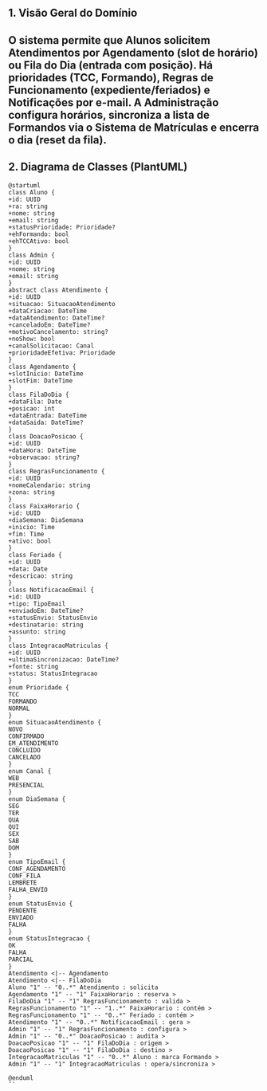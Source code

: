 ## 1. Visão Geral do Domínio
O sistema permite que **Alunos** solicitem **Atendimentos** por
**Agendamento** (slot de horário) ou **Fila do Dia** (entrada com posição). Há
**prioridades** (TCC, Formando), **Regras de Funcionamento**
(expediente/feriados) e **Notificações** por e-mail. A **Administração** configura
horários, sincroniza a lista de **Formandos** via o **Sistema de Matrículas** e
encerra o dia (reset da fila).
---
## 2. Diagrama de Classes (PlantUML)
```plantuml
@startuml
class Aluno {
+id: UUID
+ra: string
+nome: string
+email: string
+statusPrioridade: Prioridade?
+ehFormando: bool
+ehTCCAtivo: bool
}
class Admin {
+id: UUID
+nome: string
+email: string
}
abstract class Atendimento {
+id: UUID
+situacao: SituacaoAtendimento
+dataCriacao: DateTime
+dataAtendimento: DateTime?
+canceladoEm: DateTime?
+motivoCancelamento: string?
+noShow: bool
+canalSolicitacao: Canal
+prioridadeEfetiva: Prioridade
}
class Agendamento {
+slotInicio: DateTime
+slotFim: DateTime
}
class FilaDoDia {
+dataFila: Date
+posicao: int
+dataEntrada: DateTime
+dataSaida: DateTime?
}
class DoacaoPosicao {
+id: UUID
+dataHora: DateTime
+observacao: string?
}
class RegrasFuncionamento {
+id: UUID
+nomeCalendario: string
+zona: string
}
class FaixaHorario {
+id: UUID
+diaSemana: DiaSemana
+inicio: Time
+fim: Time
+ativo: bool
}
class Feriado {
+id: UUID
+data: Date
+descricao: string
}
class NotificacaoEmail {
+id: UUID
+tipo: TipoEmail
+enviadoEm: DateTime?
+statusEnvio: StatusEnvio
+destinatario: string
+assunto: string
}
class IntegracaoMatriculas {
+id: UUID
+ultimaSincronizacao: DateTime?
+fonte: string
+status: StatusIntegracao
}
enum Prioridade {
TCC
FORMANDO
NORMAL
}
enum SituacaoAtendimento {
NOVO
CONFIRMADO
EM_ATENDIMENTO
CONCLUIDO
CANCELADO
}
enum Canal {
WEB
PRESENCIAL
}
enum DiaSemana {
SEG
TER
QUA
QUI
SEX
SAB
DOM
}
enum TipoEmail {
CONF_AGENDAMENTO
CONF_FILA
LEMBRETE
FALHA_ENVIO
}
enum StatusEnvio {
PENDENTE
ENVIADO
FALHA
}
enum StatusIntegracao {
OK
FALHA
PARCIAL
}
Atendimento <|-- Agendamento
Atendimento <|-- FilaDoDia
Aluno "1" -- "0..*" Atendimento : solicita
Agendamento "1" -- "1" FaixaHorario : reserva >
FilaDoDia "1" -- "1" RegrasFuncionamento : valida >
RegrasFuncionamento "1" -- "1..*" FaixaHorario : contém >
RegrasFuncionamento "1" -- "0..*" Feriado : contém >
Atendimento "1" -- "0..*" NotificacaoEmail : gera >
Admin "1" -- "1" RegrasFuncionamento : configura >
Admin "1" -- "0..*" DoacaoPosicao : audita >
DoacaoPosicao "1" -- "1" FilaDoDia : origem >
DoacaoPosicao "1" -- "1" FilaDoDia : destino >
IntegracaoMatriculas "1" -- "0..*" Aluno : marca Formando >
Admin "1" -- "1" IntegracaoMatriculas : opera/sincroniza >

@enduml
``
